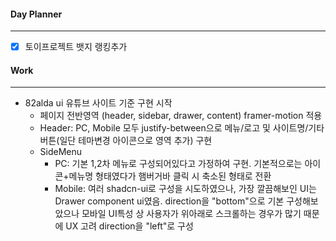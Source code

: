 
#### Day Planner
---
- [x] 토이프로젝트 뱃지 랭킹추가
#### Work
---
- 82alda ui 유튜브 사이트 기준 구현 시작
	- 페이지 전반영역 (header, sidebar, drawer, content) framer-motion 적용
	- Header: PC, Mobile 모두 justify-between으로 메뉴/로고 및 사이트명/기타 버튼(일단 테마변경 아이콘으로 영역 추가) 구현
	- SideMenu
		- PC: 기본 1,2차 메뉴로 구성되어있다고 가정하여 구현. 기본적으로는 아이콘+메뉴명 형태였다가 햄버거바 클릭 시 축소된 형태로 전환
		- Mobile: 여러 shadcn-ui로 구성을 시도하였으나, 가장 깔끔해보인 UI는 Drawer component ui였음. direction을 "bottom"으로 기본 구성해보았으나 모바일 UI특성 상 사용자가 위아래로 스크롤하는 경우가 많기 때문에 UX 고려 direction을 "left"로 구성